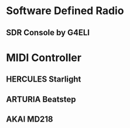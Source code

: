 # Software Defined Radio
## SDR Console by G4ELI

# MIDI Controller
## HERCULES Starlight
## ARTURIA Beatstep
## AKAI MD218
